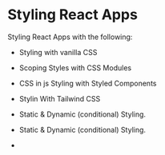# Styling React Apps

Styling React Apps with the following:

- Styling with vanilla CSS
- Scoping Styles with CSS Modules
- CSS in js Styling with Styled Components
- Stylin With Tailwind CSS
- Static & Dynamic (conditional) Styling.

- Static & Dynamic (conditional) Styling.
-